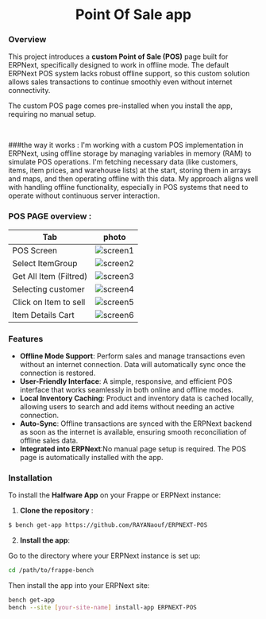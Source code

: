 <h1 align="center" >
  Point Of Sale app
</h1>

### Overview
This project introduces a **custom Point of Sale (POS)** page built for ERPNext, specifically designed to work in offline mode. The default ERPNext POS system lacks robust offline support, so this custom solution allows sales transactions to continue smoothly even without internet connectivity.

The custom POS page comes pre-installed when you install the app, requiring no manual setup.

<br>

###the way it works :
I'm working with a custom POS implementation in ERPNext, using offline storage by managing variables in memory (RAM) to simulate POS operations. I'm fetching necessary data (like customers, items, item prices, and warehouse lists) at the start, storing them in arrays and maps, and then operating offline with this data. My approach aligns well with handling offline functionality, especially in POS systems that need to operate without continuous server interaction.

### POS PAGE overview :
| Tab | photo |
|-----|-------|
|POS Screen             | ![screen1](https://github.com/user-attachments/assets/dd15895b-ff91-464d-9046-b30c75256b6b)|
|Select ItemGroup       | ![screen2](https://github.com/user-attachments/assets/539843ac-1886-4129-b245-a8d3cea87bb2)|
|Get All Item (Filtred) | ![screen3](https://github.com/user-attachments/assets/d0d72e4f-b6c2-4ed2-8b6d-1614ab9d8a68)|
|Selecting customer     | ![screen4](https://github.com/user-attachments/assets/43698fd7-1f24-44d8-a3d2-77e148b2a9e9)|
|Click on Item to sell  | ![screen5](https://github.com/user-attachments/assets/c964b503-b4be-4786-9829-fc1b7aa27db0)|
|Item Details Cart      | ![screen6](https://github.com/user-attachments/assets/88e205c2-a9d8-4164-88b9-683c8d870aaa)|



### Features
- **Offline Mode Support**: Perform sales and manage transactions even without an internet connection. Data will automatically sync once the connection is restored.
- **User-Friendly Interface**: A simple, responsive, and efficient POS interface that works seamlessly in both online and offline modes.
- **Local Inventory Caching**: Product and inventory data is cached locally, allowing users to search and add items without needing an active connection.
- **Auto-Sync**: Offline transactions are synced with the ERPNext backend as soon as the internet is available, ensuring smooth reconciliation of offline sales data.
- **Integrated into ERPNext**:No manual page setup is required. The POS page is automatically installed with the app.

### Installation
To install the **Halfware App** on your Frappe or ERPNext instance: 
1. **Clone the repository** : 
```bash
$ bench get-app https://github.com/RAYANaouf/ERPNEXT-POS
```
2. **Install the app**:

Go to the directory where your ERPNext instance is set up:
```bash
cd /path/to/frappe-bench
```
Then install the app into your ERPNext site:

```bash
bench get-app  
bench --site [your-site-name] install-app ERPNEXT-POS
```
